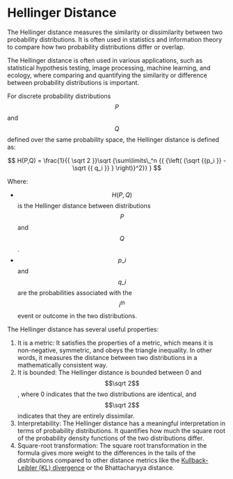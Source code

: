 # Hellinger Distance

The Hellinger distance measures the similarity or dissimilarity between two probability distributions. It is often used in statistics and information theory to compare how two probability distributions differ or overlap.

The Hellinger distance is often used in various applications, such as statistical hypothesis testing, image processing, machine learning, and ecology, where comparing and quantifying the similarity or difference between probability distributions is important.

For discrete probability distributions $$P$$ and $$Q$$ defined over the same probability space, the Hellinger distance is defined as:

$$
H(P,Q) = \frac{1}{{ \sqrt 2 }}\sqrt {\sum\limits\_^n {{ {\left( {\sqrt {{p_i }}  - \sqrt {{ q_i }} } \right)}^2}} }
$$

Where:

- $$H(P,Q)$$ is the Hellinger distance between distributions $$P$$ and $$Q$$.
- $$p\_i$$ and $$q\_i$$ are the probabilities associated with the $$i^{th}$$ event or outcome in the two distributions.

The Hellinger distance has several useful properties:

1. It is a metric: It satisfies the properties of a metric, which means it is non-negative, symmetric, and obeys the triangle inequality. In other words, it measures the distance between two distributions in a mathematically consistent way.
2. It is bounded: The Hellinger distance is bounded between 0 and $$\sqrt 2$$, where 0 indicates that the two distributions are identical, and $$\sqrt 2$$ indicates that they are entirely dissimilar.
3. Interpretability: The Hellinger distance has a meaningful interpretation in terms of probability distributions. It quantifies how much the square root of the probability density functions of the two distributions differ.
4. Square-root transformation: The square root transformation in the formula gives more weight to the differences in the tails of the distributions compared to other distance metrics like the [Kullback-Leibler (KL) divergence](kullback-leibler-divergence-arc-force) or the Bhattacharyya distance.
